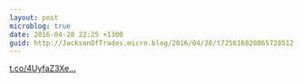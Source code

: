 ```yaml
---
layout: post
microblog: true
date: 2016-04-28 22:25 +1300
guid: http://JacksonOfTrades.micro.blog/2016/04/28/t725616828865728512.html
---
```

[t.co/4UyfaZ3Xe...](https://t.co/4UyfaZ3Xe7)
